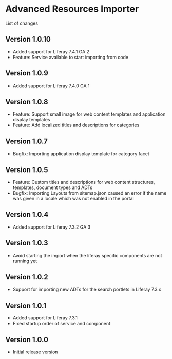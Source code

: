 Advanced Resources Importer
===========================

List of changes

Version 1.0.10
--------------
* Added support for Liferay 7.4.1 GA 2
* Feature: Service available to start importing from code

Version 1.0.9
-------------
* Added support for Liferay 7.4.0 GA 1

Version 1.0.8
-------------
* Feature: Support small image for web content templates and application display templates
* Feature: Add localized titles and descriptions for categories

Version 1.0.7
-------------
* Bugfix: Importing application display template for category facet

Version 1.0.5
-------------
* Feature: Custom titles and descriptions for web content structures, templates, document types and ADTs
* Bugfix: Importing Layouts from sitemap.json caused an error if the name was given in a locale which was not enabled in the portal

Version 1.0.4
-------------
* Added support for Liferay 7.3.2 GA 3

Version 1.0.3
-------------
* Avoid starting the import when the liferay specific components are not running yet

Version 1.0.2
-------------
* Support for importing new ADTs for the search portlets in Liferay 7.3.x

Version 1.0.1
-------------
* Added support for Liferay 7.3.1
* Fixed startup order of service and component

Version 1.0.0
-------------
* Initial release version